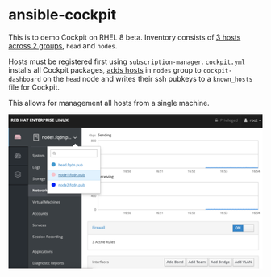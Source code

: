 # ansible-cockpit

This is to demo Cockpit on RHEL 8 beta. Inventory consists of [3 hosts across 2 groups](https://github.com/cloin/ansible-cockpit/blob/master/inventory), `head` and `nodes`.

Hosts must be registered first using `subscription-manager`. [`cockpit.yml`](https://github.com/cloin/ansible-cockpit/blob/master/cockpit.yml) installs all Cockpit packages, [adds hosts](https://github.com/cloin/ansible-cockpit/blob/master/templates/cockpit-machine.json.j2) in `nodes` group to `cockpit-dashboard` on the `head` node and writes their ssh pubkeys to a `known_hosts` file for Cockpit. 

This allows for management all hosts from a single machine.

![Cockpit screenshot](https://raw.githubusercontent.com/cloin/ansible-cockpit/master/cockpit-screenshot.png)
